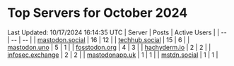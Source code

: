 # Top Servers for October 2024
Last Updated: 10/17/2024 16:14:35 UTC
| Server | Posts | Active Users |
| -- | -- | -- |
| [mastodon.social](https://mastodon.social/tags/PowerShell) | 16 | 12 |
| [techhub.social](https://techhub.social/tags/PowerShell) | 15 | 6 |
| [mastodon.uno](https://mastodon.uno/tags/PowerShell) | 5 | 1 |
| [fosstodon.org](https://fosstodon.org/tags/PowerShell) | 4 | 3 |
| [hachyderm.io](https://hachyderm.io/tags/PowerShell) | 2 | 2 |
| [infosec.exchange](https://infosec.exchange/tags/PowerShell) | 2 | 2 |
| [mastodonapp.uk](https://mastodonapp.uk/tags/PowerShell) | 1 | 1 |
| [mstdn.social](https://mstdn.social/tags/PowerShell) | 1 | 1 |
